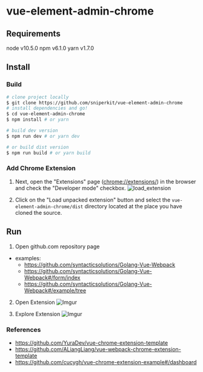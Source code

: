 # vue-element-admin-chrome

## Requirements
node v10.5.0
npm v6.1.0
yarn v1.7.0

## Install

### Build
```bash
# clone project locally
$ git clone https://github.com/sniperkit/vue-element-admin-chrome
# install dependencies and go!
$ cd vue-element-admin-chrome
$ npm install # or yarn

# build dev version
$ npm run dev # or yarn dev

# or build dist version
$ npm run build # or yarn build
```

### Add Chrome Extension
1. Next, open the "Extensions" page ([chrome://extensions/](chrome://extensions/)) in the browser and check the "Developer mode" checkbox.
![load_extension](https://developer.chrome.com/static/images/get_started/load_extension.png)

2. Click on the "Load unpacked extension" button and select the `vue-element-admin-chrome/dist` directory located at the place you have cloned the source.

## Run
1. Open github.com repository page
- examples: 
  - https://github.com/syntacticsolutions/Golang-Vue-Webpack
  - https://github.com/syntacticsolutions/Golang-Vue-Webpack#/form/index
  - https://github.com/syntacticsolutions/Golang-Vue-Webpack#/example/tree
2. Open Extension
![Imgur](https://i.imgur.com/IynzqjF.png)

3. Explore Extension
![Imgur](https://i.imgur.com/JR98wXP.png)

### References
- https://github.com/YuraDev/vue-chrome-extension-template
- https://github.com/ALiangLiang/vue-webpack-chrome-extension-template
- https://github.com/cucygh/vue-chrome-extension-example#/dashboard
